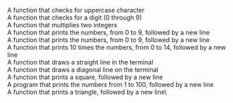 A function that checks for uppercase character\
A function that checks for a digit (0 through 9)\
A function that multiplies two integers\
A function that prints the numbers, from 0 to 9, followed by a new line\
A function that prints the numbers, from 0 to 9, followed by a new line\
A function that prints 10 times the numbers, from 0 to 14, followed by a new line\
A function that draws a straight line in the terminal\
A function that draws a diagonal line on the terminal\
A function that prints a square, followed by a new line\
A program that prints the numbers from 1 to 100, followed by a new line\
A function that prints a triangle, followed by a new line\

